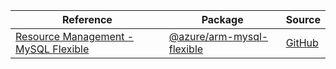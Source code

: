 | Reference | Package | Source |
|---|---|---|
|[Resource Management - MySQL Flexible](arm-mysql-flexible-readme.md)|[@azure/arm-mysql-flexible](https://www.npmjs.com/package/@azure/arm-mysql-flexible)|[GitHub](https://github.com/Azure/azure-sdk-for-js/blob/main/sdk/mysql/arm-mysql-flexible)|
